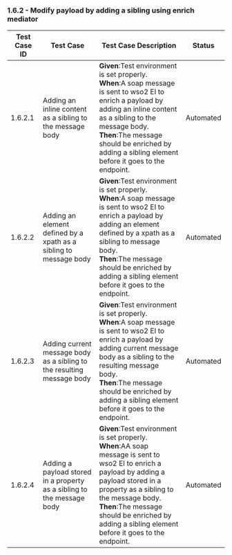 ### 1.6.2 - Modify payload by adding a sibling using enrich mediator


| Test Case ID| Test Case| Test Case Description| Status|
| ----------| --------| ----------| ------|
| 1.6.2.1| Adding an inline content as a sibling to the message body | **Given**:Test environment is set properly. </br> **When**:A soap message is sent to wso2 EI to enrich a payload by adding an inline content as a sibling to the message body.</br> **Then**:The message should be enriched by adding a sibling element before it goes to the endpoint.| Automated|
| 1.6.2.2| Adding an element defined by a xpath as a sibling to message body| **Given**:Test environment is set properly. </br> **When**:A soap message is sent to wso2 EI to enrich a payload by adding an element defined by a xpath as a sibling to message body.</br> **Then**:The message should be enriched by adding a sibling element before it goes to the endpoint.| Automated|
| 1.6.2.3| Adding current message body as a sibling to the resulting message body| **Given**:Test environment is set properly. </br> **When**:A soap message is sent to wso2 EI to enrich a payload by adding current message body as a sibling to the resulting message body. </br> **Then**:The message should be enriched by adding a sibling element before it goes to the endpoint.| Automated|
| 1.6.2.4| Adding a payload stored in a property as a sibling to the message body| **Given**:Test environment is set properly. </br> **When**:AA soap message is sent to wso2 EI to enrich a payload by adding a payload stored in a property as a sibling to the message body.</br> **Then**:The message should be enriched by adding a sibling element before it goes to the endpoint.| Automated|

